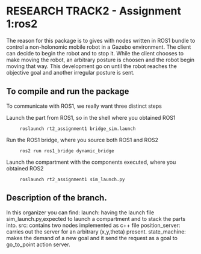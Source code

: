 # RESEARCH TRACK2 - Assignment 1:ros2

The reason for this package is to gives with nodes written in ROS1 bundle to control a non-holonomic mobile robot in a Gazebo environment. The client can decide to begin the robot and to stop it. While the client chooses to make moving the robot, an arbitrary posture is choosen and the robot begin moving that way. This development go on until the robot reaches the objective goal and another irregular posture is sent.

## To compile and run the package

To communicate with ROS1, we really want three distinct steps

Launch the part from ROS1, so in the shell where you obtained ROS1

         roslaunch rt2_assignment1 bridge_sim.launch
         
Run the ROS1 bridge, where you source both ROS1 and ROS2

         ros2 run ros1_bridge dynamic_bridge
         
Launch the compartment with the components executed, where you obtained ROS2 

         roslaunch rt2_assignment1 sim_launch.py


## Description of the branch. 
In this organizer you can find:
launch: having the launch file sim_launch.py,expected to launch a compartment and to stack the parts into.
src: contains two nodes implemented as c++ file 
position_server:  carries out the server for an arbitrary (x,y,theta) present.
state_machine: makes the demand of a new goal and it send the request as a goal to go_to_point action server. 

